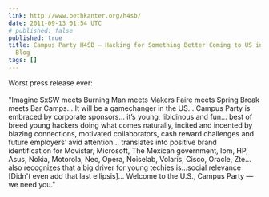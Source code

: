 ```yaml
---
link: http://www.bethkanter.org/h4sb/
date: 2011-09-13 01:54 UTC
# published: false
published: true
title: Campus Party H4SB — Hacking for Something Better Coming to US in 2012 | Beth’s
  Blog
tags: []
---
```


Worst press release ever:<br><br>"Imagine SxSW meets Burning Man meets Makers Faire meets Spring Break meets Bar Camps... It will be a gamechanger in the US... Campus Party is embraced by corporate sponsors... it’s young, libidinous and fun... best of breed young hackers doing what comes naturally, incited and incented by blazing connections, motivated collaborators, cash reward challenges and future employers’ avid attention... translates into positive brand identification for Movistar, Microsoft, The Mexican  government, Ibm, HP, Asus, Nokia, Motorola, Nec, Opera, Noiselab, Volaris, Cisco, Oracle, Zte... also recognizes that a big driver for young techies is…social relevance [Didn't even add that last ellipsis]... Welcome to the U.S., Campus Party — we need you."
